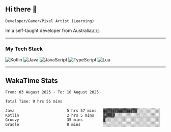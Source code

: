 ## Hi there 👋
`Developer/Gamer/Pixel Artist (Learning)`

Im a self-taught developer from Australia🇦🇺.

---

### My Tech Stack
<img src="https://img.shields.io/badge/kotlin-%230095d5.svg?logo=kotlin&logoColor=white&style=for-the-badge" alt="Kotlin" /> <img src="https://img.shields.io/badge/java-%23ed8b00.svg?logo=openjdk&logoColor=white&style=for-the-badge" alt="Java" /> <img src="https://img.shields.io/badge/javascript-%23323330.svg?logo=javascript&logoColor=%23F7DF1E&style=for-the-badge" alt="JavaScript" /> <img src="https://img.shields.io/badge/typescript-%23007acc.svg?logo=typescript&logoColor=white&style=for-the-badge" alt="TypeScript" /> <img src="https://img.shields.io/badge/lua-%232c2d72.svg?logo=lua&logoColor=white&style=for-the-badge" alt="Lua" />

---
## WakaTime Stats

<!--START_SECTION:waka-->

```txt
From: 03 August 2025 - To: 10 August 2025

Total Time: 9 hrs 55 mins

Java                       5 hrs 57 mins   ▓▓▓▓▓▓▓▓▓▓▓▓▓▓▓░░░░░░░░░░   60.09 %
Kotlin                     2 hrs 5 mins    ▓▓▓▓▓░░░░░░░░░░░░░░░░░░░░   21.14 %
Groovy                     35 mins         ▓░░░░░░░░░░░░░░░░░░░░░░░░   05.94 %
Gradle                     8 mins          ░░░░░░░░░░░░░░░░░░░░░░░░░   01.48 %
```

<!--END_SECTION:waka-->